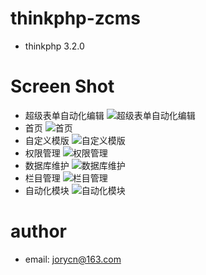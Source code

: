 # thinkphp-zcms

- thinkphp 3.2.0

# Screen Shot
- 超级表单自动化编辑
![超级表单自动化编辑](http://xbhub.qiniudn.com/git/thinkphp-zcms/%E8%B6%85%E7%BA%A7%E8%A1%A8%E5%8D%95%E8%87%AA%E5%8A%A8%E5%8C%96%E7%BC%96%E8%BE%91.png)
- 首页
![首页](http://xbhub.qiniudn.com/git/thinkphp-zcms/%E9%A6%96%E9%A1%B5.png)
- 自定义模版
![自定义模版](http://xbhub.qiniudn.com/git/thinkphp-zcms/%E8%87%AA%E5%AE%9A%E4%B9%89%E6%A8%A1%E7%89%88.png)
- 权限管理
![权限管理](http://xbhub.qiniudn.com/git/thinkphp-zcms/%E6%9D%83%E9%99%90%E7%AE%A1%E7%90%86.png)
- 数据库维护
![数据库维护](http://xbhub.qiniudn.com/git/thinkphp-zcms/%E6%95%B0%E6%8D%AE%E7%AE%A1%E7%90%86.png)
- 栏目管理
![栏目管理](http://xbhub.qiniudn.com/git/thinkphp-zcms/%E6%A0%8F%E7%9B%AE%E7%AE%A1%E7%90%86.png)
- 自动化模块
![自动化模块](http://xbhub.qiniudn.com/git/thinkphp-zcms/%E8%87%AA%E5%8A%A8%E5%8C%96%E6%A8%A1%E5%9D%97.png)

# author
- email: jorycn@163.com